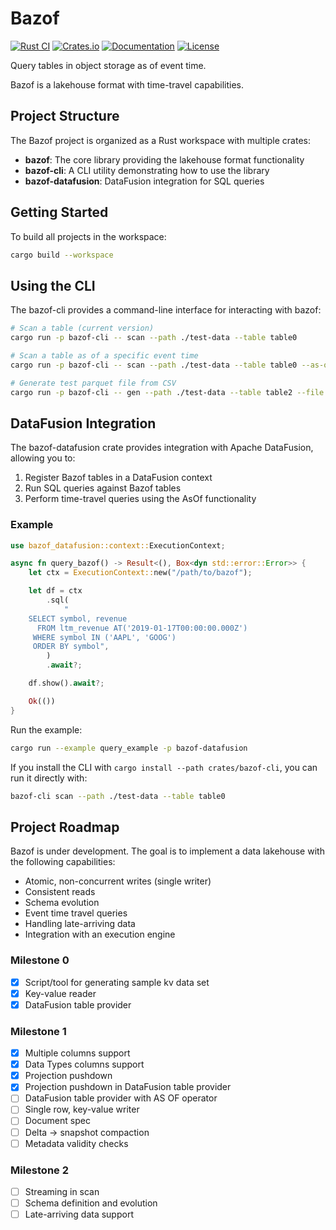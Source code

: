 # Bazof

[![Rust CI](https://github.com/MaciekLesiczka/bazof/actions/workflows/rust.yml/badge.svg)](https://github.com/MaciekLesiczka/bazof/actions/workflows/rust.yml)
[![Crates.io](https://img.shields.io/crates/v/bazof.svg)](https://crates.io/crates/bazof)
[![Documentation](https://docs.rs/bazof/badge.svg)](https://docs.rs/bazof)
[![License](https://img.shields.io/crates/l/bazof.svg)](LICENSE)

Query tables in object storage as of event time.

Bazof is a lakehouse format with time-travel capabilities.

## Project Structure

The Bazof project is organized as a Rust workspace with multiple crates:

- **bazof**: The core library providing the lakehouse format functionality
- **bazof-cli**: A CLI utility demonstrating how to use the library
- **bazof-datafusion**: DataFusion integration for SQL queries

## Getting Started

To build all projects in the workspace:

```bash
cargo build --workspace
```

## Using the CLI

The bazof-cli provides a command-line interface for interacting with bazof:

```bash
# Scan a table (current version)
cargo run -p bazof-cli -- scan --path ./test-data --table table0

# Scan a table as of a specific event time
cargo run -p bazof-cli -- scan --path ./test-data --table table0 --as-of "2024-03-15T14:30:00"

# Generate test parquet file from CSV
cargo run -p bazof-cli -- gen --path ./test-data --table table2 --file base
```

## DataFusion Integration

The bazof-datafusion crate provides integration with Apache DataFusion, allowing you to:

1. Register Bazof tables in a DataFusion context
2. Run SQL queries against Bazof tables
3. Perform time-travel queries using the AsOf functionality

### Example

```rust
use bazof_datafusion::context::ExecutionContext;

async fn query_bazof() -> Result<(), Box<dyn std::error::Error>> {
    let ctx = ExecutionContext::new("/path/to/bazof");

    let df = ctx
        .sql(
            "
    SELECT symbol, revenue
      FROM ltm_revenue AT('2019-01-17T00:00:00.000Z')
     WHERE symbol IN ('AAPL', 'GOOG')
     ORDER BY symbol",
        )
        .await?;

    df.show().await?;

    Ok(())
}
```

Run the example:

```bash
cargo run --example query_example -p bazof-datafusion
```

If you install the CLI with `cargo install --path crates/bazof-cli`, you can run it directly with:

```bash
bazof-cli scan --path ./test-data --table table0
```

## Project Roadmap

Bazof is under development. The goal is to implement a data lakehouse with the following capabilities:

* Atomic, non-concurrent writes (single writer)
* Consistent reads
* Schema evolution
* Event time travel queries 
* Handling late-arriving data
* Integration with an execution engine

### Milestone 0

- [x] Script/tool for generating sample kv data set
- [x] Key-value reader
- [x] DataFusion table provider

### Milestone 1

 - [x] Multiple columns support
 - [x] Data Types columns support
 - [x] Projection pushdown
 - [x] Projection pushdown in DataFusion table provider
 - [ ] DataFusion table provider with AS OF operator
 - [ ] Single row, key-value writer
 - [ ] Document spec
 - [ ] Delta -> snapshot compaction
 - [ ] Metadata validity checks

### Milestone 2
- [ ] Streaming in scan
- [ ] Schema definition and evolution
- [ ] Late-arriving data support
